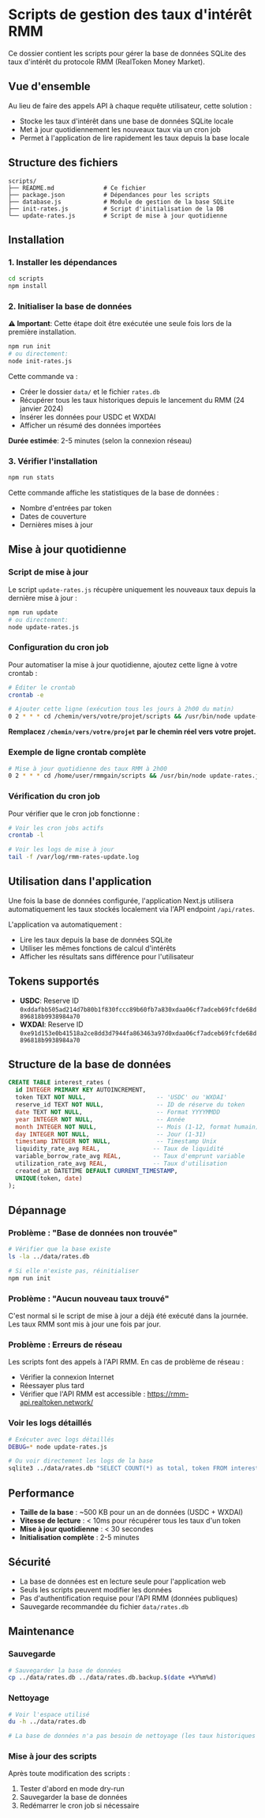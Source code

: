 # Scripts de gestion des taux d'intérêt RMM

Ce dossier contient les scripts pour gérer la base de données SQLite des taux d'intérêt du protocole RMM (RealToken Money Market).

## Vue d'ensemble

Au lieu de faire des appels API à chaque requête utilisateur, cette solution :
- Stocke les taux d'intérêt dans une base de données SQLite locale
- Met à jour quotidiennement les nouveaux taux via un cron job
- Permet à l'application de lire rapidement les taux depuis la base locale

## Structure des fichiers

```
scripts/
├── README.md              # Ce fichier
├── package.json           # Dépendances pour les scripts
├── database.js            # Module de gestion de la base SQLite
├── init-rates.js          # Script d'initialisation de la DB
└── update-rates.js        # Script de mise à jour quotidienne
```

## Installation

### 1. Installer les dépendances

```bash
cd scripts
npm install
```

### 2. Initialiser la base de données

**⚠️ Important**: Cette étape doit être exécutée une seule fois lors de la première installation.

```bash
npm run init
# ou directement:
node init-rates.js
```

Cette commande va :
- Créer le dossier `data/` et le fichier `rates.db`
- Récupérer tous les taux historiques depuis le lancement du RMM (24 janvier 2024)
- Insérer les données pour USDC et WXDAI
- Afficher un résumé des données importées

**Durée estimée**: 2-5 minutes (selon la connexion réseau)

### 3. Vérifier l'installation

```bash
npm run stats
```

Cette commande affiche les statistiques de la base de données :
- Nombre d'entrées par token
- Dates de couverture
- Dernières mises à jour

## Mise à jour quotidienne

### Script de mise à jour

Le script `update-rates.js` récupère uniquement les nouveaux taux depuis la dernière mise à jour :

```bash
npm run update
# ou directement:
node update-rates.js
```

### Configuration du cron job

Pour automatiser la mise à jour quotidienne, ajoutez cette ligne à votre crontab :

```bash
# Éditer le crontab
crontab -e

# Ajouter cette ligne (exécution tous les jours à 2h00 du matin)
0 2 * * * cd /chemin/vers/votre/projet/scripts && /usr/bin/node update-rates.js >> /var/log/rmm-rates-update.log 2>&1
```

**Remplacez `/chemin/vers/votre/projet` par le chemin réel vers votre projet.**

### Exemple de ligne crontab complète

```bash
# Mise à jour quotidienne des taux RMM à 2h00
0 2 * * * cd /home/user/rmmgain/scripts && /usr/bin/node update-rates.js >> /var/log/rmm-rates-update.log 2>&1
```

### Vérification du cron job

Pour vérifier que le cron job fonctionne :

```bash
# Voir les cron jobs actifs
crontab -l

# Voir les logs de mise à jour
tail -f /var/log/rmm-rates-update.log
```

## Utilisation dans l'application

Une fois la base de données configurée, l'application Next.js utilisera automatiquement les taux stockés localement via l'API endpoint `/api/rates`.

L'application va automatiquement :
- Lire les taux depuis la base de données SQLite
- Utiliser les mêmes fonctions de calcul d'intérêts
- Afficher les résultats sans différence pour l'utilisateur

## Tokens supportés

- **USDC**: Reserve ID `0xddafbb505ad214d7b80b1f830fccc89b60fb7a830xdaa06cf7adceb69fcfde68d896818b9938984a70`
- **WXDAI**: Reserve ID `0xe91d153e0b41518a2ce8dd3d7944fa863463a97d0xdaa06cf7adceb69fcfde68d896818b9938984a70`

## Structure de la base de données

```sql
CREATE TABLE interest_rates (
  id INTEGER PRIMARY KEY AUTOINCREMENT,
  token TEXT NOT NULL,                    -- 'USDC' ou 'WXDAI'
  reserve_id TEXT NOT NULL,               -- ID de réserve du token
  date TEXT NOT NULL,                     -- Format YYYYMMDD
  year INTEGER NOT NULL,                  -- Année
  month INTEGER NOT NULL,                 -- Mois (1-12, format humain)
  day INTEGER NOT NULL,                   -- Jour (1-31)
  timestamp INTEGER NOT NULL,             -- Timestamp Unix
  liquidity_rate_avg REAL,               -- Taux de liquidité
  variable_borrow_rate_avg REAL,         -- Taux d'emprunt variable
  utilization_rate_avg REAL,             -- Taux d'utilisation
  created_at DATETIME DEFAULT CURRENT_TIMESTAMP,
  UNIQUE(token, date)
);
```

## Dépannage

### Problème : "Base de données non trouvée"

```bash
# Vérifier que la base existe
ls -la ../data/rates.db

# Si elle n'existe pas, réinitialiser
npm run init
```

### Problème : "Aucun nouveau taux trouvé"

C'est normal si le script de mise à jour a déjà été exécuté dans la journée. Les taux RMM sont mis à jour une fois par jour.

### Problème : Erreurs de réseau

Les scripts font des appels à l'API RMM. En cas de problème de réseau :
- Vérifier la connexion Internet
- Réessayer plus tard
- Vérifier que l'API RMM est accessible : https://rmm-api.realtoken.network/

### Voir les logs détaillés

```bash
# Exécuter avec logs détaillés
DEBUG=* node update-rates.js

# Ou voir directement les logs de la base
sqlite3 ../data/rates.db "SELECT COUNT(*) as total, token FROM interest_rates GROUP BY token;"
```

## Performance

- **Taille de la base** : ~500 KB pour un an de données (USDC + WXDAI)
- **Vitesse de lecture** : < 10ms pour récupérer tous les taux d'un token
- **Mise à jour quotidienne** : < 30 secondes
- **Initialisation complète** : 2-5 minutes

## Sécurité

- La base de données est en lecture seule pour l'application web
- Seuls les scripts peuvent modifier les données
- Pas d'authentification requise pour l'API RMM (données publiques)
- Sauvegarde recommandée du fichier `data/rates.db`

## Maintenance

### Sauvegarde

```bash
# Sauvegarder la base de données
cp ../data/rates.db ../data/rates.db.backup.$(date +%Y%m%d)
```

### Nettoyage

```bash
# Voir l'espace utilisé
du -h ../data/rates.db

# La base de données n'a pas besoin de nettoyage (les taux historiques sont utiles)
```

### Mise à jour des scripts

Après toute modification des scripts :
1. Tester d'abord en mode dry-run
2. Sauvegarder la base de données
3. Redémarrer le cron job si nécessaire 